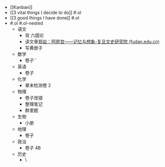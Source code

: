 - [[Kanban]]
- [[3 vital things I decide to do]] #.ol
- [[3 good things I have done]] #.ol
- #.ol #.ol-nested
	- 语文
		- 背 六国论
		- 读文章[郑岩：阿房宫——记忆与想象-复旦文史研究院 (fudan.edu.cn)](https://iahs.fudan.edu.cn/info/1163/3255.htm)
		- 写黄册子
	- 数学
		- 卷子``
	- 英语
		- 卷子
	- 化学
		- 章末检测卷 2
	- 物理
		- 卷子改错
		- 整理笔记
		- 群里题
	- 生物
		- 小册
	- 地理
		- 卷子
	- 政治
		- 卷子 4B
	- 历史
		- \